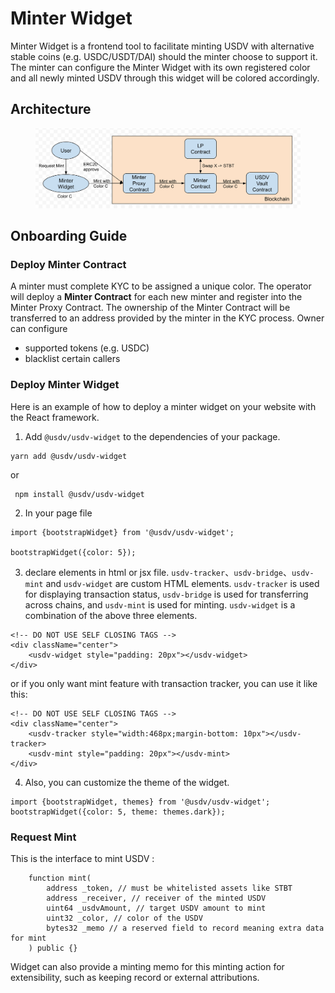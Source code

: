 # Minter Widget

Minter Widget is a frontend tool to facilitate minting USDV with alternative stable coins (e.g. USDC/USDT/DAI) should the minter choose to support it. The minter can configure the Minter Widget with its own registered color and all newly minted USDV through this widget will be colored accordingly.

## Architecture

<figure><img src="../.gitbook/assets/image (3).png" alt=""><figcaption></figcaption></figure>

## Onboarding Guide

### Deploy Minter Contract

A minter must complete KYC to be assigned a unique color. The operator will deploy a **Minter Contract** for each new minter and register into the Minter Proxy Contract. The ownership of the Minter Contract will be transferred to an address provided by the minter in the KYC process. Owner can configure&#x20;

- supported tokens (e.g. USDC)&#x20;
- blacklist certain callers

### Deploy Minter Widget

Here is an example of how to deploy a minter widget on your website with the React framework.

1. Add `@usdv/usdv-widget` to the dependencies of your package.

```
yarn add @usdv/usdv-widget
```

or

```
 npm install @usdv/usdv-widget
```

2. In your page file

```
import {bootstrapWidget} from '@usdv/usdv-widget';

bootstrapWidget({color: 5});
```

3. declare elements in html or jsx file. `usdv-tracker`、`usdv-bridge`、`usdv-mint` and `usdv-widget` are custom HTML elements. `usdv-tracker` is used for displaying transaction status, `usdv-bridge` is used for transferring across chains, and `usdv-mint` is used for minting. `usdv-widget` is a combination of the above three elements.

```
<!-- DO NOT USE SELF CLOSING TAGS -->
<div className="center">
    <usdv-widget style="padding: 20px"></usdv-widget>
</div>
```

or if you only want mint feature with transaction tracker, you can use it like this:

```
<!-- DO NOT USE SELF CLOSING TAGS -->
<div className="center">
    <usdv-tracker style="width:468px;margin-bottom: 10px"></usdv-tracker>
    <usdv-mint style="padding: 20px"></usdv-mint>
</div>
```

4. Also, you can customize the theme of the widget.

```
import {bootstrapWidget, themes} from '@usdv/usdv-widget';
bootstrapWidget({color: 5, theme: themes.dark});
```

### Request Mint

This is the interface to mint USDV :

```
    function mint(
        address _token, // must be whitelisted assets like STBT
        address _receiver, // receiver of the minted USDV
        uint64 _usdvAmount, // target USDV amount to mint
        uint32 _color, // color of the USDV
        bytes32 _memo // a reserved field to record meaning extra data for mint
    ) public {}
```

Widget can also provide a minting memo for this minting action for extensibility, such as keeping record or external attributions.&#x20;
